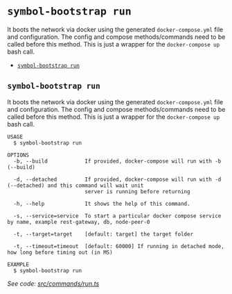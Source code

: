 `symbol-bootstrap run`
======================

It boots the network via docker using the generated `docker-compose.yml` file and configuration. The config and compose methods/commands need to be called before this method. This is just a wrapper for the `docker-compose up` bash call.

* [`symbol-bootstrap run`](#symbol-bootstrap-run)

## `symbol-bootstrap run`

It boots the network via docker using the generated `docker-compose.yml` file and configuration. The config and compose methods/commands need to be called before this method. This is just a wrapper for the `docker-compose up` bash call.

```
USAGE
  $ symbol-bootstrap run

OPTIONS
  -b, --build            If provided, docker-compose will run with -b (--build)

  -d, --detached         If provided, docker-compose will run with -d (--detached) and this command will wait unit
                         server is running before returning

  -h, --help             It shows the help of this command.

  -s, --service=service  To start a particular docker compose service by name, example rest-gateway, db, node-peer-0

  -t, --target=target    [default: target] the target folder

  -t, --timeout=timeout  [default: 60000] If running in detached mode, how long before timing out (in MS)

EXAMPLE
  $ symbol-bootstrap run
```

_See code: [src/commands/run.ts](https://github.com/nemtech/symbol-bootstrap/blob/v0.1.1/src/commands/run.ts)_
